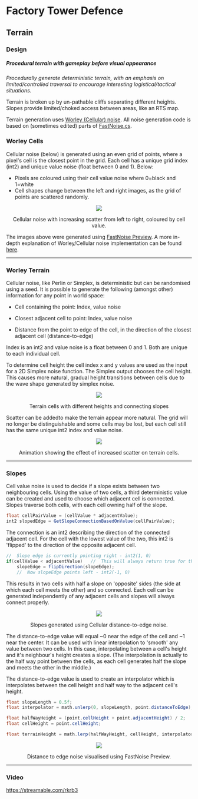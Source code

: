 # Factory Tower Defence

## Terrain

### Design
##### Procedural terrain with gameplay before visual appearance
_Procedurally generate deterministic terrain, with an emphasis on limited/controlled traversal to encourage interesting logistical/tactical situations._

Terrain is broken up by un-pathable cliffs separating different heights. Slopes provide limited/choked access between areas, like an RTS map.

Terrain generation uses [Worley (Cellular) noise](https://thebookofshaders.com/12/). All noise generation code is based on (sometimes edited) parts of [FastNoise.cs](https://assetstore.unity.com/packages/tools/particles-effects/fastnoise-70706).

### Worley Cells

Cellular noise (below) is generated using an even grid of points, where a pixel's cell is the closest point in the grid. Each cell has a unique grid index (int2) and unique value noise (float between 0 and 1). Below:
* Pixels are coloured using their cell value noise where 0=black and 1=white
* Cell shapes change between the left and right images, as the grid of points are scattered randomly.
<p align="center">
<img src="https://imgur.com/pszR8ED.png">
</p>
<p align="center">
Cellular noise with increasing scatter from left to right, coloured by cell value.
</p>

The images above were generated using [FastNoise Preview](https://github.com/Auburns/FastNoise/releases).
A more in-depth explanation of Worley/Cellular noise implementation can be found [here](https://thebookofshaders.com/12/).

---

### Worley Terrain

Cellular noise, like Perlin or Simplex, is deterministic but can be randomised using a seed. It is possible to generate the following (amongst other) information for any point in world space:

* Cell containing the point: Index, value noise

* Closest adjacent cell to point: Index, value noise

* Distance from the point to edge of the cell, in the direction of the closest adjacent cell (distance-to-edge)

Index is an int2 and value noise is a float between 0 and 1. Both are unique to each individual cell.

To determine cell height the cell index x and y values are used as the input for a 2D Simplex noise function. The Simplex output chooses the cell height. This causes more natural, gradual height transitions between cells due to the wave shape generated by simplex noise.
<p align="center">
<img src="https://i.imgur.com/0QuGEV6.png">
</p>
<p align="center">
Terrain cells with different heights and connecting slopes
</p>

<p align="left">
Scatter can be addedto make the terrain appear more natural. The grid will no longer be distinguishable and some cells may be lost, but each cell still has the same unique int2 index and value noise.
</p>
<p align="center">
<img src="https://i.imgur.com/cP8iCSv.gif"/>
</p>
<p align="center">
Animation showing the effect of increased scatter on terrain cells.
</p>

---

### Slopes

Cell value noise is used to decide if a slope exists between two neighbouring cells. Using the value of two cells, a third deterministic value can be created and used to choose which adjacent cell is connected. Slopes traverse both cells, with each cell owning half of the slope.
```csharp
float cellPairValue = (cellValue * adjacentValue);
int2 slopedEdge = GetSlopeConnectionBasedOnValue(cellPairValue);
```
The connection is an int2 describing the direction of the connected adjacent cell. For the cell with the lowest value of the two, this int2 is 'flipped' to the direction of the opposite adjacent cell.
```csharp
//  Slope edge is currently pointing right - int2(1, 0)
if(cellValue < adjacentValue)   //  This will always return true for the same one of any two cells
    slopeEdge = flipDirection(slopeEdge);
    //  Now slopeEdge points left - int2(-1, 0)
```
This results in two cells with half a slope on 'opposite' sides (the side at which each cell meets the other) and so connected. Each cell can be generated independently of any adjacent cells and slopes will always connect properly.
<p align="center">
<img src="https://imgur.com/VJBkFBq.png">
</p>
<p align="center">
Slopes generated using Cellular distance-to-edge noise.
</p>

The distance-to-edge value will equal ~0 near the edge of the cell and ~1 near the center. It can be used with linear interpolation to 'smooth' any value between two cells. In this case, interpolating between a cell's height and it's neighbour's height creates a slope. (The interpolation is actually to the half way point between the cells, as each cell generates half the slope and meets the other in the middle.)

The distance-to-edge value is used to create an interpolator which is interpolates between the cell height and half way to the adjacent cell's height.
```csharp
float slopeLength = 0.5f;
float interpolator = math.unlerp(0, slopeLength, point.distanceToEdge);

float halfWayHeight = (point.cellHeight + point.adjacentHeight) / 2;
float cellHeight = point.cellHeight;

float terrainHeight = math.lerp(halfWayHeight, cellHeight, interpolator);
```
<p align="center">
<img src="https://imgur.com/McWVde3.png">
</p>
<p align="center">
Distance to edge noise visualised using FastNoise Preview.
</p>

---

### Video

https://streamable.com/rkrb3



